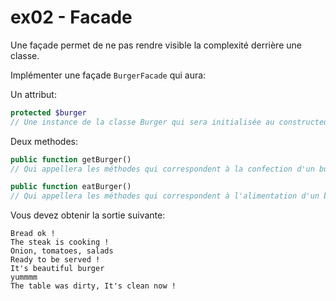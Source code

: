 # ex02 - Facade

Une façade permet de ne pas rendre visible la complexité derrière une classe.

Implémenter une façade `BurgerFacade` qui aura:

Un attribut:
```php
protected $burger
// Une instance de la classe Burger qui sera initialisée au constructeur
```

Deux methodes:
```php
public function getBurger()
// Qui appellera les méthodes qui correspondent à la confection d'un burger (cf Burger.php)

public function eatBurger()
// Qui appellera les méthodes qui correspondent à l'alimentation d'un burger (cf. Burger.php)
```

Vous devez obtenir la sortie suivante:
```
Bread ok !
The steak is cooking !
Onion, tomatoes, salads
Ready to be served !
It's beautiful burger
yummmm
The table was dirty, It's clean now !
```
